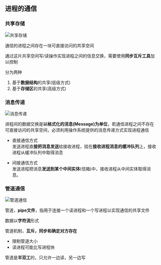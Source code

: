 ## 进程的通信

### 共享存储

![共享存储](https://github.com/YC-L/Postgraduate-examination/blob/Operating-System/imgs/%E5%85%B1%E4%BA%AB%E5%AD%98%E5%82%A8.png "共享存储")

通信的进程之间存在一块可直接访问的共享空间

通过这片共享空间写/读操作实现进程之间的信息交换，需要使用**同步互斥工具**加以控制

分为两种

1. 基于**数据结构**的共享(低级方式)
2. 基于**存储区**的共享(高级方式)

### 消息传递

![消息传递](https://github.com/YC-L/Postgraduate-examination/blob/Operating-System/imgs/%E6%B6%88%E6%81%AF%E4%BC%A0%E9%80%92.png "消息传递")

进程间的数据交换是**以格式化的消息(Message)为单位**，若通信进程之间不存在可直接访问的共享空间，必须利用操作系统提供的消息传递方式实现进程通信

- 直接通信方式
</br>发送进程直**接把消息发送**给接收进程，挂在**接收进程消息的缓冲队列**上，接收进程从缓冲队列中取得消息

- 间接通信方式
</br>发送进程把消息**发送到某个中间实体**(信箱)中，接收进程从中间实体取得消息。

### 管道通信

![管道通信](https://github.com/YC-L/Postgraduate-examination/blob/Operating-System/imgs/%E7%AE%A1%E9%81%93%E9%80%9A%E4%BF%A1.png "管道通信")

管道，**pipe文件**，指用于连接一个读进程和一个写进程以实现通信的共享文件

数据以**字符流**形式

管道机制，**互斥，同步和确定对方存在**

- 限制管道大小
- 读进程可能比写进程快

管道是**半双工**的，只允许一边读，另一边写








